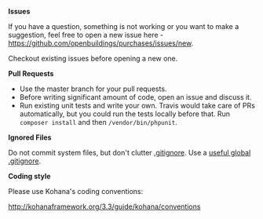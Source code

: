 __Issues__

If you have a question, something is not working or you want to make a suggestion, feel free to open a new issue here - https://github.com/openbuildings/purchases/issues/new.

Checkout existing issues before opening a new one.

__Pull Requests__

 * Use the master branch for your pull requests.
 * Before writing significant amount of code, open an issue and discuss it.
 * Run existing unit tests and write your own. Travis would take care of PRs automatically, but you could run the tests locally before that. Run `composer install` and then `/vendor/bin/phpunit`.

__Ignored Files__

Do not commit system files, but don't clutter [.gitignore](.gitignore). Use a [useful global .gitignore](https://help.github.com/articles/ignoring-files#global-gitignore).

__Coding style__

Please use Kohana's coding conventions:

http://kohanaframework.org/3.3/guide/kohana/conventions
